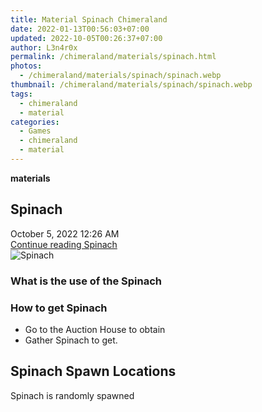 ```yaml
---
title: Material Spinach Chimeraland
date: 2022-01-13T00:56:03+07:00
updated: 2022-10-05T00:26:37+07:00
author: L3n4r0x
permalink: /chimeraland/materials/spinach.html
photos:
  - /chimeraland/materials/spinach/spinach.webp
thumbnail: /chimeraland/materials/spinach/spinach.webp
tags:
  - chimeraland
  - material
categories:
  - Games
  - chimeraland
  - material
---
```


<section id="bootstrap-wrapper">
  <link
    rel="stylesheet"
    href="https://rawcdn.githack.com/dimaslanjaka/Web-Manajemen/0c3b5aa1813bd4abcd2c11bf3e37928b15c28664/css/bootstrap-5-3-0-alpha3-wrapper.css"
  />
  <div
    class="row g-0 border rounded overflow-hidden flex-md-row mb-4 shadow-sm position-relative bg-light text-dark"
  >
    <div class="col p-4 d-flex flex-column position-static">
      <strong class="d-inline-block mb-2 text-success">materials</strong>
      <h2 class="mb-0">Spinach</h2>
      <div class="mb-1 text-muted">October 5, 2022 12:26 AM</div>
      <a
        href="/chimeraland/materials/spinach.html"
        class="stretched-link d-none"
        >Continue reading Spinach</a
      >
    </div>
    <div class="col-auto d-none d-lg-block">
      <img src="/chimeraland/materials/spinach/spinach.webp" alt="Spinach" />
    </div>
  </div>
  <div class="row bg-light text-dark">
    <div class="col-lg-6 col-12 mb-2">
      <div class="card">
        <div class="card-body">
          <h3 class="card-title">What is the use of the Spinach</h3>
          <div class="card-text"><ul></ul></div>
        </div>
      </div>
    </div>
    <div class="col-lg-6 col-12 mb-2">
      <div class="card">
        <div class="card-body">
          <h3 class="card-title">How to get Spinach</h3>
          <div class="card-text">
            <ul>
              <li>Go to the Auction House to obtain</li>
              <li>Gather Spinach to get.</li>
            </ul>
          </div>
        </div>
      </div>
    </div>
    <div class="col-12 mb-2">
      <h2>Spinach Spawn Locations</h2>
      <p>Spinach is randomly spawned</p>
    </div>
  </div>
</section>